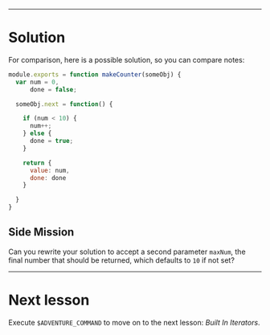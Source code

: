 ----

# Solution

For comparison, here is a possible solution, so you can compare notes:

```js
module.exports = function makeCounter(someObj) {
  var num = 0,
      done = false;

  someObj.next = function() {

    if (num < 10) {
      num++;
    } else {
      done = true;
    }

    return {
      value: num,
      done: done
    }

  }
}
```

## Side Mission

Can you rewrite your solution to accept a second parameter `maxNum`, the final
number that should be returned, which defaults to `10` if not set?

----

# Next lesson

Execute `$ADVENTURE_COMMAND` to move on to the next lesson: _Built In Iterators_.
